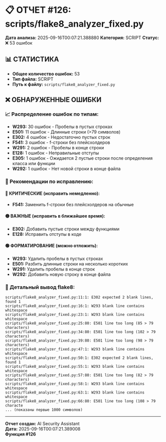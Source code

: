 # 📋 ОТЧЕТ #126: scripts/flake8_analyzer_fixed.py

**Дата анализа:** 2025-09-16T00:07:21.388880
**Категория:** SCRIPT
**Статус:** ❌ 53 ошибок

## 📊 СТАТИСТИКА

- **Общее количество ошибок:** 53
- **Тип файла:** SCRIPT
- **Путь к файлу:** `scripts/flake8_analyzer_fixed.py`

## ❌ ОБНАРУЖЕННЫЕ ОШИБКИ

### 📈 Распределение ошибок по типам:

- **W293:** 30 ошибок - Пробелы в пустых строках
- **E501:** 11 ошибок - Длинные строки (>79 символов)
- **E302:** 4 ошибок - Недостаточно пустых строк
- **F541:** 3 ошибок - f-строки без плейсхолдеров
- **W291:** 2 ошибок - Пробелы в конце строки
- **E128:** 1 ошибок - Неправильные отступы
- **E305:** 1 ошибок - Ожидается 2 пустые строки после определения класса или функции
- **W292:** 1 ошибок - Нет новой строки в конце файла

### 🎯 Рекомендации по исправлению:

#### 🔴 КРИТИЧЕСКИЕ (исправить немедленно):
- **F541:** Заменить f-строки без плейсхолдеров на обычные

#### 🟡 ВАЖНЫЕ (исправить в ближайшее время):
- **E302:** Добавить пустые строки между функциями
- **E128:** Исправить отступы в коде

#### 🟢 ФОРМАТИРОВАНИЕ (можно отложить):
- **W293:** Удалить пробелы в пустых строках
- **E501:** Разбить длинные строки на несколько коротких
- **W291:** Удалить пробелы в конце строк
- **W292:** Добавить новую строку в конце файла

### 📝 Детальный вывод flake8:

```
scripts/flake8_analyzer_fixed.py:11:1: E302 expected 2 blank lines, found 1
scripts/flake8_analyzer_fixed.py:16:1: W293 blank line contains whitespace
scripts/flake8_analyzer_fixed.py:23:1: W293 blank line contains whitespace
scripts/flake8_analyzer_fixed.py:25:80: E501 line too long (85 > 79 characters)
scripts/flake8_analyzer_fixed.py:34:80: E501 line too long (102 > 79 characters)
scripts/flake8_analyzer_fixed.py:39:80: E501 line too long (98 > 79 characters)
scripts/flake8_analyzer_fixed.py:47:1: W293 blank line contains whitespace
scripts/flake8_analyzer_fixed.py:50:1: E302 expected 2 blank lines, found 1
scripts/flake8_analyzer_fixed.py:55:1: W293 blank line contains whitespace
scripts/flake8_analyzer_fixed.py:57:80: E501 line too long (82 > 79 characters)
scripts/flake8_analyzer_fixed.py:58:1: W293 blank line contains whitespace
scripts/flake8_analyzer_fixed.py:63:1: W293 blank line contains whitespace
scripts/flake8_analyzer_fixed.py:66:80: E501 line too long (108 > 79 characte
... (показаны первые 1000 символов)
```

---
**Отчет создан:** AI Security Assistant  
**Дата:** 2025-09-16T00:07:21.389008  
**Функция #126**
